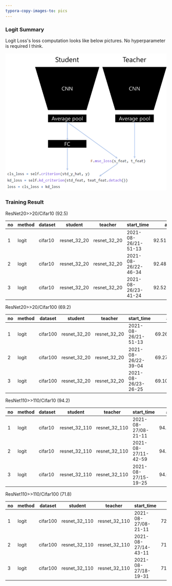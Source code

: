 ```yaml
---
typora-copy-images-to: pics
---
```


### Logit Summary

Logit Loss's loss computation looks like below pictures. No hyperparameter is required I think.

![image-20210828090705613](pics/image-20210828090705613.png)

### Training Result

ResNet20>>20/Cifar10 (92.5)

| no   | method | dataset | student      | teacher      | start_time          | acc         | epoch | nepoch | lr   | batch_size |
| ---- | ------ | ------- | ------------ | ------------ | ------------------- | ----------- | ----- | ------ | ---- | ---------- |
| 1    | logit  | cifar10 | resnet_32_20 | resnet_32_20 | 2021-08-26/21-51-13 | 92.51802826 | 192   | 200    | 0.1  | 128        |
| 2    | logit  | cifar10 | resnet_32_20 | resnet_32_20 | 2021-08-26/22-46-34 | 92.4879837  | 197   | 200    | 0.1  | 128        |
| 3    | logit  | cifar10 | resnet_32_20 | resnet_32_20 | 2021-08-26/23-41-24 | 92.52804565 | 174   | 200    | 0.1  | 128        |

ResNet20>>20/Cifar100 (69.2)

| no   | method | dataset  | student      | teacher      | start_time          | acc         | epoch | nepoch | lr   | batch_size |
| ---- | ------ | -------- | ------------ | ------------ | ------------------- | ----------- | ----- | ------ | ---- | ---------- |
| 1    | logit  | cifar100 | resnet_32_20 | resnet_32_20 | 2021-08-26/21-51-13 | 69.26081848 | 161   | 200    | 0.1  | 128        |
| 2    | logit  | cifar100 | resnet_32_20 | resnet_32_20 | 2021-08-26/22-39-04 | 69.27083588 | 186   | 200    | 0.1  | 128        |
| 3    | logit  | cifar100 | resnet_32_20 | resnet_32_20 | 2021-08-26/23-26-25 | 69.10056305 | 164   | 200    | 0.1  | 128        |

ResNet110>>110/Cifar10 (94.2)

| no   | method | dataset | student       | teacher       | start_time          | acc      | epoch | nepoch | lr   | batch_size |
| ---- | ------ | ------- | ------------- | ------------- | ------------------- | -------- | ----- | ------ | ---- | ---------- |
| 1    | logit  | cifar10 | resnet_32_110 | resnet_32_110 | 2021-08-27/08-21-11 | 94.23077 | 199   | 200    | 0.1  | 128        |
| 2    | logit  | cifar10 | resnet_32_110 | resnet_32_110 | 2021-08-27/11-42-59 | 94.3109  | 182   | 200    | 0.1  | 128        |
| 3    | logit  | cifar10 | resnet_32_110 | resnet_32_110 | 2021-08-27/15-19-25 | 94.03045 | 170   | 200    | 0.1  | 128        |

ResNet110>>110/Cifar100 (71.8)

| no   | method | dataset  | student       | teacher       | start_time          | acc      | epoch | nepoch | lr   | batch_size |
| ---- | ------ | -------- | ------------- | ------------- | ------------------- | -------- | ----- | ------ | ---- | ---------- |
| 1    | logit  | cifar100 | resnet_32_110 | resnet_32_110 | 2021-08-27/08-21-11 | 72.49599 | 194   | 200    | 0.1  | 128        |
| 2    | logit  | cifar100 | resnet_32_110 | resnet_32_110 | 2021-08-27/14-43-11 | 71.40425 | 151   | 200    | 0.1  | 128        |
| 3    | logit  | cifar100 | resnet_32_110 | resnet_32_110 | 2021-08-27/18-19-31 | 71.42428 | 172   | 200    | 0.1  | 128        |

